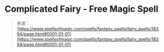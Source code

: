 <!--yml
category: 未分类
date: 2024-06-12 19:00:00
-->

# Complicated Fairy - Free Magic Spell

> 来源：[https://www.spellsofmagic.com/spells/fantasy_spells/fairy_spells/18394/page.html#0001-01-01](https://www.spellsofmagic.com/spells/fantasy_spells/fairy_spells/18394/page.html#0001-01-01)